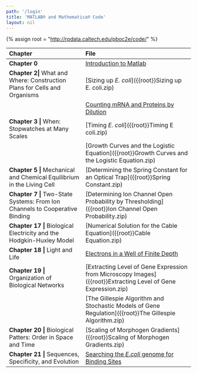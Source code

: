 ```yaml
---
path: '/login'
title: 'MATLAB® and Mathematica® Code'
layout: nil
---
```


{% assign root = "http://rpdata.caltech.edu/pboc2e/code/" %}

| Chapter | File |
| :--| :--|
| **Chapter 0** | [Introduction to Matlab]({{root}}MatlabIntro.zip)|
| **Chapter 2\|** What and Where: Construction Plans for Cells and Organisms | [Sizing up *E. coli*]({{root}}Sizing up E. coli.zip)|
| | [Counting mRNA and Proteins by Dilution]({{root}}CountingByDilution.zip)|
| **Chapter 3 \|** When: Stopwatches at Many Scales | [Timing *E. coli*]({{root}}Timing E coli.zip)|
| |[Growth Curves and the Logistic Equation]({{root}}Growth Curves and the Logistic Equation.zip)|
| **Chapter 5 \|** Mechanical and Chemical Equilibrium in the Living Cell |[Determining the Spring Constant for an Optical Trap]({{root}}Spring Constant.zip)|
| **Chapter 7 \|** Two-State Systems: From Ion Channels to Cooperative Binding| [Determining Ion Channel Open Probability by Thresholding]({{root}}Ion Channel Open Probability.zip)|
| **Chapter 17 \|** Biological Electricity and the Hodgkin-Huxley Model | [Numerical Solution for the Cable Equation]({{root}}Cable Equation.zip)| 
| **Chapter 18 \|** Light and Life | [Electrons in a Well of Finite Depth]({{root}}PotentialWell.nb.zip) |
| **Chapter 19 \|** Organization of Biological Networks | [Extracting Level of Gene Expression from Microscopy Images]({{root}}Extracting Level of Gene Expression.zip)|
| | [The Gillespie Algorithm and Stochastic Models of Gene Regulation]({{root}}The Gillespie Algorithm.zip)|
| **Chapter 20 \|** Biological Patters: Order in Space and Time | [Scaling of Morphogen Gradients]({{root}}Scaling of Morphogen Gradients.zip)|
| **Chapter 21 \|** Sequences, Specificity, and Evolution | [Searching the *E.coli* genome for Binding Sites]({{root}}FindingBindingSites.zip)|
 
